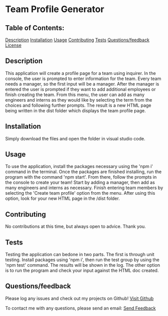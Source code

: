 # Team Profile Generator
  
  ## Table of Contents:

  <a href="#Description">Description</a>
  <a href="#Installation">Installation</a>
  <a href="#Usage">Usage</a>
  <a href="#Contributing">Contributing</a>
  <a href="#Tests">Tests</a>
  <a href="#Questions/feedback">Questions/feedback</a>
  <a href="#License">License</a>


  ## Description
  
  This application will create a profile page for a team using inquirer.  In the console, the user is prompted to enter information for the team.  Every team needs a manager, so the first input will be a manager.  After the manager is entered the user is prompted if they want to add additional employees or finish creating the team.  From this menu, the user can add as many engineers and interns as they would like by selecting the term from the choices and following further prompts.  The result is a new HTML page being written in the dist folder which displays the team profile page.
  
  ## Installation
  
  Simply download the files and open the folder in visual studio code.

  ## Usage

  To use the application, install the packages necessary using the 'npm i' command in the terminal.  Once the packages are finished installing, run the program with the command 'npm start'.  From there, follow the prompts in the console to create your team!  Start by adding a manager, then add as many engineers and interns as necessary.  Finish entering team members by selecting the 'Create team profile' option from the menu.  After using this option, look for your new HTML page in the /dist folder.
  
  ## Contributing
  
  No contributions at this time, but always open to advice.  Thank you.

  ## Tests

  Testing the application can bedone in two parts.  The first is through unit testing.  Install packages using 'npm i', then run the test group by using the 'npm test' command.  The results will be shown in the log.  The other option is to run the program and check your input against the HTML doc created.

  ## Questions/feedback

  Please log any issues and check out my projects on Github!  <a href='https://github.com/Wdiste'>Visit Github</a>

  To contact me with any questions, please send an email: <a href="mailto:wdiste49@gmail.com?subject=Feedback&body=Message)">Send Feedback</a>

  
  
